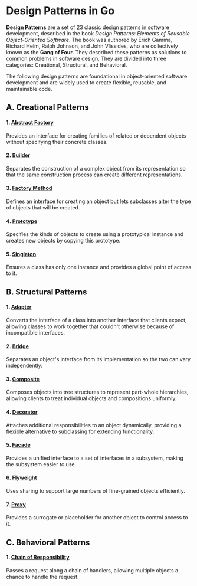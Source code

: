 # Design Patterns in Go

**Design Patterns** are a set of 23 classic design patterns in software development, described in the book *Design Patterns: Elements of Reusable Object-Oriented Software*. The book was authored by Erich Gamma, Richard Helm, Ralph Johnson, and John Vlissides, who are collectively known as the **Gang of Four**. They described these patterns as solutions to common problems in software design. They are divided into three categories: Creational, Structural, and Behavioral.

The following design patterns are foundational in object-oriented software development and are widely used to create flexible, reusable, and maintainable code.

## A. Creational Patterns

#### 1. [Abstract Factory](creational/abstract-factory/main.go)
Provides an interface for creating families of related or dependent objects without specifying their concrete classes.

#### 2. [Builder](creational/builder/main.go)
Separates the construction of a complex object from its representation so that the same construction process can create different representations.

#### 3. [Factory Method](creational/factory-method/main.go)
Defines an interface for creating an object but lets subclasses alter the type of objects that will be created.

#### 4. [Prototype](creational/prototype/main.go)
Specifies the kinds of objects to create using a prototypical instance and creates new objects by copying this prototype.

#### 5. [Singleton](creational/singleton/main.go)
Ensures a class has only one instance and provides a global point of access to it.

## B. Structural Patterns

#### 1. [Adapter](structural/adapter/main.go)
Converts the interface of a class into another interface that clients expect, allowing classes to work together that couldn't otherwise because of incompatible interfaces.

#### 2. [Bridge](structural/bridge/main.go)
Separates an object's interface from its implementation so the two can vary independently.

#### 3. [Composite](structural/composite/main.go)
Composes objects into tree structures to represent part-whole hierarchies, allowing clients to treat individual objects and compositions uniformly.

#### 4. [Decorator](structural/decorator/main.go)
Attaches additional responsibilities to an object dynamically, providing a flexible alternative to subclassing for extending functionality.

#### 5. [Facade](structural/facade/main.go)
Provides a unified interface to a set of interfaces in a subsystem, making the subsystem easier to use.

#### 6. [Flyweight](structural/flyweight/main.go)
Uses sharing to support large numbers of fine-grained objects efficiently.

#### 7. [Proxy](structural/proxy/main.go)
Provides a surrogate or placeholder for another object to control access to it.

## C. Behavioral Patterns

#### 1. [Chain of Responsibility](behavioral/chain-of-responsibility/main.go)
Passes a request along a chain of handlers, allowing multiple objects a chance to handle the request.


